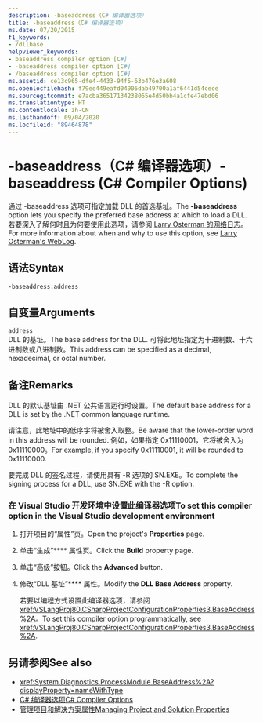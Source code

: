 ```yaml
---
description: -baseaddress（C# 编译器选项）
title: -baseaddress（C# 编译器选项）
ms.date: 07/20/2015
f1_keywords:
- /dllbase
helpviewer_keywords:
- baseaddress compiler option [C#]
- -baseaddress compiler option [C#]
- /baseaddress compiler option [C#]
ms.assetid: ce13c965-dfe4-4433-94f5-63b476e3a608
ms.openlocfilehash: f79ee449eafd04906dab49700a1af6441d54cece
ms.sourcegitcommit: e7acba36517134238065e4d50bb4a1cfe47ebd06
ms.translationtype: HT
ms.contentlocale: zh-CN
ms.lasthandoff: 09/04/2020
ms.locfileid: "89464878"
---
```

# <a name="-baseaddress-c-compiler-options"></a><span data-ttu-id="a658f-103">-baseaddress（C# 编译器选项）</span><span class="sxs-lookup"><span data-stu-id="a658f-103">-baseaddress (C# Compiler Options)</span></span>
<span data-ttu-id="a658f-104">通过 -baseaddress 选项可指定加载 DLL 的首选基址。</span><span class="sxs-lookup"><span data-stu-id="a658f-104">The **-baseaddress** option lets you specify the preferred base address at which to load a DLL.</span></span> <span data-ttu-id="a658f-105">若要深入了解何时且为何要使用此选项，请参阅 [Larry Osterman 的网络日志](https://docs.microsoft.com/archive/blogs/larryosterman/why-should-i-even-bother-to-use-dlls-in-my-system)。</span><span class="sxs-lookup"><span data-stu-id="a658f-105">For more information about when and why to use this option, see [Larry Osterman's WebLog](https://docs.microsoft.com/archive/blogs/larryosterman/why-should-i-even-bother-to-use-dlls-in-my-system).</span></span>  
  
## <a name="syntax"></a><span data-ttu-id="a658f-106">语法</span><span class="sxs-lookup"><span data-stu-id="a658f-106">Syntax</span></span>  
  
```console  
-baseaddress:address  
```  
  
## <a name="arguments"></a><span data-ttu-id="a658f-107">自变量</span><span class="sxs-lookup"><span data-stu-id="a658f-107">Arguments</span></span>  
 `address`  
 <span data-ttu-id="a658f-108">DLL 的基址。</span><span class="sxs-lookup"><span data-stu-id="a658f-108">The base address for the DLL.</span></span> <span data-ttu-id="a658f-109">可将此地址指定为十进制数、十六进制数或八进制数。</span><span class="sxs-lookup"><span data-stu-id="a658f-109">This address can be specified as a decimal, hexadecimal, or octal number.</span></span>  
  
## <a name="remarks"></a><span data-ttu-id="a658f-110">备注</span><span class="sxs-lookup"><span data-stu-id="a658f-110">Remarks</span></span>  
 <span data-ttu-id="a658f-111">DLL 的默认基址由 .NET 公共语言运行时设置。</span><span class="sxs-lookup"><span data-stu-id="a658f-111">The default base address for a DLL is set by the .NET common language runtime.</span></span>  
  
 <span data-ttu-id="a658f-112">请注意，此地址中的低序字将被舍入取整。</span><span class="sxs-lookup"><span data-stu-id="a658f-112">Be aware that the lower-order word in this address will be rounded.</span></span> <span data-ttu-id="a658f-113">例如，如果指定 0x11110001，它将被舍入为 0x11110000。</span><span class="sxs-lookup"><span data-stu-id="a658f-113">For example, if you specify 0x11110001, it will be rounded to 0x11110000.</span></span>  
  
 <span data-ttu-id="a658f-114">要完成 DLL 的签名过程，请使用具有 -R 选项的 SN.EXE。</span><span class="sxs-lookup"><span data-stu-id="a658f-114">To complete the signing process for a DLL, use SN.EXE with the -R option.</span></span>  
  
### <a name="to-set-this-compiler-option-in-the-visual-studio-development-environment"></a><span data-ttu-id="a658f-115">在 Visual Studio 开发环境中设置此编译器选项</span><span class="sxs-lookup"><span data-stu-id="a658f-115">To set this compiler option in the Visual Studio development environment</span></span>  
  
1. <span data-ttu-id="a658f-116">打开项目的“属性”页。</span><span class="sxs-lookup"><span data-stu-id="a658f-116">Open the project's **Properties** page.</span></span>  
  
2. <span data-ttu-id="a658f-117">单击“生成”\*\*\*\* 属性页。</span><span class="sxs-lookup"><span data-stu-id="a658f-117">Click the **Build** property page.</span></span>  
  
3. <span data-ttu-id="a658f-118">单击“高级”按钮。</span><span class="sxs-lookup"><span data-stu-id="a658f-118">Click the **Advanced** button.</span></span>  
  
4. <span data-ttu-id="a658f-119">修改“DLL 基址”\*\*\*\* 属性。</span><span class="sxs-lookup"><span data-stu-id="a658f-119">Modify the **DLL Base Address** property.</span></span>  
  
     <span data-ttu-id="a658f-120">若要以编程方式设置此编译器选项，请参阅 <xref:VSLangProj80.CSharpProjectConfigurationProperties3.BaseAddress%2A>。</span><span class="sxs-lookup"><span data-stu-id="a658f-120">To set this compiler option programmatically, see <xref:VSLangProj80.CSharpProjectConfigurationProperties3.BaseAddress%2A>.</span></span>  
  
## <a name="see-also"></a><span data-ttu-id="a658f-121">另请参阅</span><span class="sxs-lookup"><span data-stu-id="a658f-121">See also</span></span>

- <xref:System.Diagnostics.ProcessModule.BaseAddress%2A?displayProperty=nameWithType>
- [<span data-ttu-id="a658f-122">C# 编译器选项</span><span class="sxs-lookup"><span data-stu-id="a658f-122">C# Compiler Options</span></span>](./index.md)
- [<span data-ttu-id="a658f-123">管理项目和解决方案属性</span><span class="sxs-lookup"><span data-stu-id="a658f-123">Managing Project and Solution Properties</span></span>](/visualstudio/ide/managing-project-and-solution-properties)
